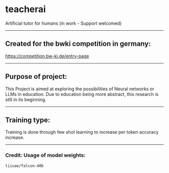 # teacherai

Artificial tutor for humans (in work - Support welcomed)

----------------------------------------------------------------------
## Created for the bwki competition in germany:

https://competition.bw-ki.de/entry-page


----------------------------------------------------------------------

## Purpose of project:

This Project is aimed at exploring the possibilities of Neural networks or LLMs in education. Due to education being more abstract, this research is still in its beginning.

----------------------------------------------------------------------

## Training type: 

Training is done through few shot learning to increase per token accuracy increase.

----------------------------------------------------------------------
### Credit: Usage  of model weights:

    tiiuae/falcon-40b
